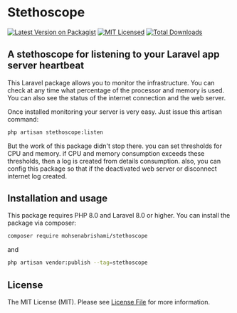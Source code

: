# Stethoscope

[![Latest Version on Packagist](https://img.shields.io/packagist/v/mohsenabrishami/stethoscope.svg?style=flat-square)](https://packagist.org/packages/mohsenabrishami/stethoscope)
[![MIT Licensed](https://img.shields.io/badge/license-MIT-brightgreen.svg?style=flat-square)](LICENSE.md)
[![Total Downloads](https://img.shields.io/packagist/dt/mohsenabrishami/stethoscope.svg?style=flat-square)](https://packagist.org/packages/mohsenabrishami/stethoscope)

## A stethoscope for listening to your Laravel app server heartbeat

This Laravel package allows you to monitor the infrastructure. You can check at any time what percentage of the processor and memory is used. You can also see the status of the internet connection and the web server.

Once installed monitoring your server is very easy. Just issue this artisan command:

``` bash
php artisan stethoscope:listen
```

But the work of this package didn't stop there. you can set thresholds for CPU and memory. if CPU and memory consumption exceeds these thresholds, then a log is created from details consumption. also, you can  config this package so that if the  deactivated web server or disconnect internet log created.


## Installation and usage

This package requires PHP 8.0 and Laravel 8.0 or higher.
You can install the package via composer:

``` bash
composer require mohsenabrishami/stethoscope
```

and
``` bash
php artisan vendor:publish --tag=stethoscope
```

## License

The MIT License (MIT). Please see [License File](LICENSE.md) for more information.
